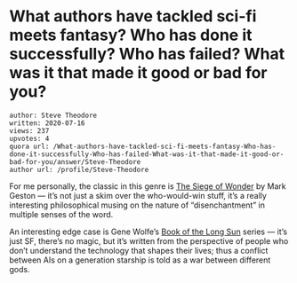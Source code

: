 # What authors have tackled sci-fi meets fantasy? Who has done it successfully? Who has failed? What was it that made it good or bad for you?

	author: Steve Theodore
	written: 2020-07-16
	views: 237
	upvotes: 4
	quora url: /What-authors-have-tackled-sci-fi-meets-fantasy-Who-has-done-it-successfully-Who-has-failed-What-was-it-that-made-it-good-or-bad-for-you/answer/Steve-Theodore
	author url: /profile/Steve-Theodore


For me personally, the classic in this genre is [The Siege of Wonder](https://amzn.to/2OxO20s) by Mark Geston — it’s not just a skim over the who-would-win stuff, it’s a really interesting philosophical musing on the nature of “disenchantment” in multiple senses of the word.

An interesting edge case is Gene Wolfe’s [Book of the Long Sun](https://amzn.to/2WuOtNo) series — it’s just SF, there’s no magic, but it’s written from the perspective of people who don’t understand the technology that shapes their lives; thus a conflict between AIs on a generation starship is told as a war between different gods.

